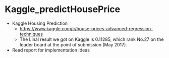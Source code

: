 # Kaggle_predictHousePrice
* Kaggle Housing Prediction
  - https://www.kaggle.com/c/house-prices-advanced-regression-techniques
  - The Linal result we got on Kaggle is 0.11285, which rank No.27 on the leader board at the point of submission (May 2017).
* Read report for implementation Ideas
